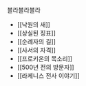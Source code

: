 
블라블라블라

- [[낙원의 새]]
- [[상실된 징표]]
- [[순례자의 길]]
- [[사서의 자격]]
- [[프로키온의 목소리]]
- [[500년 전의 방문자]]
- [[라제니스 전사 이야기]]